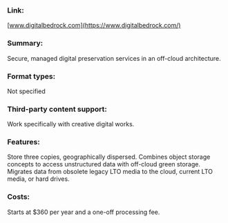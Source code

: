 ### Link: 
[www.digitalbedrock.com](https://www.digitalbedrock.com/) 

### Summary: 
Secure, managed digital preservation services in an off-cloud architecture.

### Format types: 
Not specified 

### Third-party content support: 
Work specifically with creative digital works.

### Features: 
Store three copies, geographically dispersed. Combines object storage concepts to access unstructured data with off-cloud green storage. Migrates data from obsolete legacy LTO media to the cloud, current LTO media, or hard drives.
### Costs: 
Starts at $360 per year and a one-off processing fee.